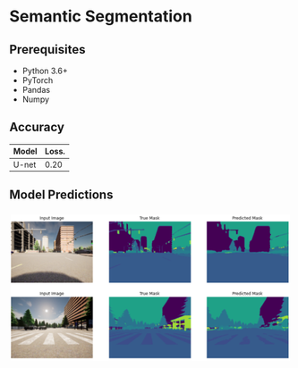 # Semantic Segmentation

## Prerequisites
- Python 3.6+
- PyTorch
- Pandas
- Numpy


## Accuracy
| Model             | Loss.        |
| ----------------- | ----------- |
| U-net          | 0.20      |


## Model Predictions
<h3 align="center">
  <img src="Images/unet_out.png" width="500">
</h3>
